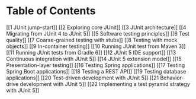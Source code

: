 # Table of Contents
[[1 JUnit jump-start]]
[[2 Exploring core JUnit]]
[[3 JUnit architecture]]
[[4 Migrating from JUnit 4 to JUnit 5]]
[[5 Software testing principles]]
[[6 Test quality]]
[[7 Coarse-grained testing with stubs]]
[[8 Testing with mock objects]]
[[9 In-container testing]]
[[10 Running JUnit test from Maven 3]]
[[11 Running JUnit tests from Gradle 6]]
[[12 JUnit 5 IDE support]]
[[13 Continuous integration with JUnit 5]]
[[14 JUnit 5 extension model]]
[[15 Presentation-layer testing]]
[[16 Testing Spring applications]]
[[17 Testing Spring Boot applications]]
[[18 Testing a REST API]]
[[19 Testing database applications]]
[[20 Test-driven development with JUnit 5]]
[[21 Behavior-drive development with JUnit 5]]
[[22 Implementing a test pyramid strategy with JUnit 5]]
